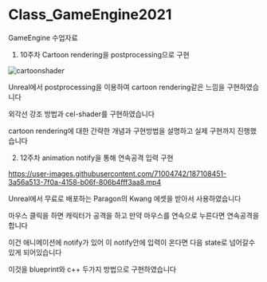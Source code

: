 # Class_GameEngine2021
GameEngine 수업자료

1. 10주차 Cartoon rendering을 postprocessing으로 구현

![cartoonshader](https://user-images.githubusercontent.com/71004742/187103862-ce14342c-7655-4895-827c-24c64a87ddd1.JPG)

Unreal에서 postprocessing을 이용하여 cartoon rendering같은 느낌을 구현하였습니다

외각선 강조 방법과 cel-shader를 구현하였습니다

cartoon rendering에 대한 간략한 개념과 구현방법을 설명하고 실제 구현까지 진행했습니다



2. 12주차 animation notify을 통해 연속공격 입력 구현

https://user-images.githubusercontent.com/71004742/187108451-3a56a513-7f0a-4158-b06f-806b4fff3aa8.mp4

Unreal에서 무료로 배포하는 Paragon의 Kwang 에셋을 받아서 사용하였습니다

마우스 클릭을 하면 캐릭터가 공격을 하고 만약 마우스를 연속으로 누른다면 연속공격을 합니다

이건 애니메이션에 notify가 있어 이 notify안에 입력이 온다면 다음 state로 넘어갈수있게 되어있습니다

이것을 blueprint와 c++ 두가지 방법으로 구현하였습니다
